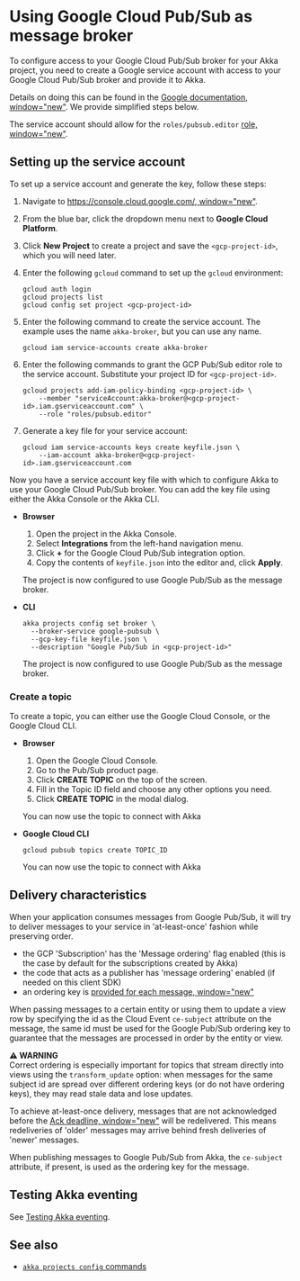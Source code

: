 # Using Google Cloud Pub/Sub as message broker

To configure access to your Google Cloud Pub/Sub broker for your Akka project, you need to create a Google service account with access to your Google Cloud Pub/Sub broker and provide it to Akka.

Details on doing this can be found in the [Google documentation, window="new"](https://cloud.google.com/iam/docs/creating-managing-service-accounts). We provide simplified steps below.

The service account should allow for the `roles/pubsub.editor` [role, window="new"](https://cloud.google.com/pubsub/docs/access-control#roles).

## Setting up the service account

To set up a service account and generate the key, follow these steps:

1. Navigate to [https://console.cloud.google.com/, window="new"](https://console.cloud.google.com/).
2. From the blue bar, click the dropdown menu next to **Google Cloud Platform**.
3. Click **New Project** to create a project and save the `<gcp-project-id>`, which you will need later.
4. Enter the following `gcloud` command to set up the `gcloud` environment:

   ```command window
   gcloud auth login
   gcloud projects list
   gcloud config set project <gcp-project-id>
   ```
5. Enter the following command to create the service account. The example uses the name `akka-broker`, but you can use any name.

   ```command window
   gcloud iam service-accounts create akka-broker
   ```
6. Enter the following commands to grant the GCP Pub/Sub editor role to the service account. Substitute your project ID for `<gcp-project-id>`.

   ```command window
   gcloud projects add-iam-policy-binding <gcp-project-id> \
       --member "serviceAccount:akka-broker@<gcp-project-id>.iam.gserviceaccount.com" \
       --role "roles/pubsub.editor"
   ```
7. Generate a key file for your service account:

   ```command window
   gcloud iam service-accounts keys create keyfile.json \
       --iam-account akka-broker@<gcp-project-id>.iam.gserviceaccount.com
   ```

Now you have a service account key file with which to configure Akka to use your Google Cloud Pub/Sub broker. You can add the key file using either the Akka Console or the Akka CLI.

* **Browser**

  1. Open the project in the Akka Console.
  2. Select **Integrations** from the left-hand navigation menu.
  3. Click **+** for the Google Cloud Pub/Sub integration option.
  4. Copy the contents of `keyfile.json` into the editor and, click **Apply**.

  The project is now configured to use Google Pub/Sub as the message broker.
* **CLI**

  ```command line
  akka projects config set broker \
    --broker-service google-pubsub \
    --gcp-key-file keyfile.json \
    --description "Google Pub/Sub in <gcp-project-id>"
  ```

  The project is now configured to use Google Pub/Sub as the message broker.

### Create a topic

To create a topic, you can either use the Google Cloud Console, or the Google Cloud CLI. 

* **Browser**

  1. Open the Google Cloud Console.
  2. Go to the Pub/Sub product page.
  3. Click **CREATE TOPIC** on the top of the screen.
  4. Fill in the Topic ID field and choose any other options you need.
  5. Click **CREATE TOPIC** in the modal dialog.

  You can now use the topic to connect with Akka
* **Google Cloud CLI**

  ```command line
  gcloud pubsub topics create TOPIC_ID
  ```

  You can now use the topic to connect with Akka

## Delivery characteristics

When your application consumes messages from Google Pub/Sub, it will try to deliver messages to your service in 'at-least-once' fashion while preserving order.

* the GCP 'Subscription' has the 'Message ordering' flag enabled (this is the case by default for the subscriptions created by Akka)
* the code that acts as a publisher has 'message ordering' enabled (if needed on this client SDK)
* an ordering key is [provided for each message, window="new"](https://cloud.google.com/pubsub/docs/publisher#using-ordering-keys)

When passing messages to a certain entity or using them to update a view row by specifying the id as the Cloud Event `ce-subject` attribute on the message, the same id must be used for the Google Pub/Sub ordering key to guarantee that the messages are processed in order by the entity or view.

**⚠️ WARNING**\
Correct ordering is especially important for topics that stream directly into views using the `transform_update` option: when messages for the same subject id are spread over different ordering keys (or do not have ordering keys), they may read stale data and lose updates.

To achieve at-least-once delivery, messages that are not acknowledged before the [Ack deadline, window="new"](https://cloud.google.com/pubsub/docs/subscriber#subscription-workflow) will be redelivered. This means redeliveries of 'older' messages may arrive behind fresh deliveries of 'newer' messages.

When publishing messages to Google Pub/Sub from Akka, the `ce-subject` attribute, if present, is used as the ordering key for the message.

## Testing Akka eventing

See [Testing Akka eventing](projects/message-brokers.adoc#_testing).

## See also

* [`akka projects config` commands](reference:cli/akka-cli/akka_projects_config.adoc#_see_also)

